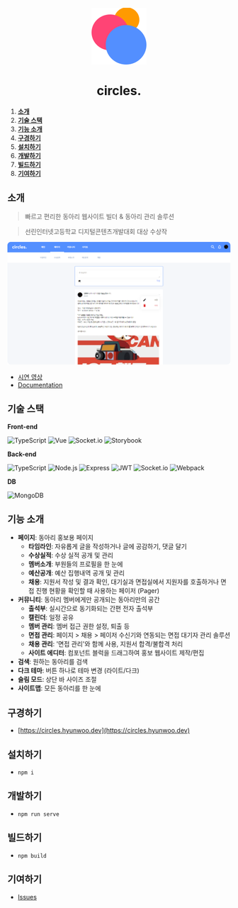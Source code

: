 <div align="center">

![circles.](https://github.com/circlesapp/assets/raw/master/logo_128.png)

# circles.

</div>

1. [**소개**](#소개)
2. [**기술 스택**](#기술-스택)
3. [**기능 소개**](#기능-소개)
4. [**구경하기**](#구경하기)
5. [**설치하기**](#설치하기)
6. [**개발하기**](#개발하기)
7. [**빌드하기**](#빌드하기)
8. [**기여하기**](#기여하기)

## 소개

> 빠르고 편리한 동아리 웹사이트 빌더 & 동아리 관리 솔루션

> 선린인터넷고등학교 디지털콘텐츠개발대회 대상 수상작

![circles.](https://github.com/circlesapp/assets/raw/master/circles_screenshot.png)

- [시연 영상](https://youtu.be/eqYcl3QATFE)
- [Documentation](https://drive.google.com/file/d/1Csv0nURTJuGNKeKKY3qPMBrFTRyMB_1f/preview)

## 기술 스택

**Front-end**

![TypeScript](https://img.shields.io/badge/TypeScript-282C34.svg?&style=for-the-badge&logo=typescript)
![Vue](https://img.shields.io/badge/vue-282C34.svg?&style=for-the-badge&logo=vue.js)
![Socket.io](https://img.shields.io/badge/Socket.io-282C34?style=for-the-badge&logo=socket.io)
![Storybook](https://img.shields.io/badge/Storybook-282C34?style=for-the-badge&logo=storybook)

**Back-end**

![TypeScript](https://img.shields.io/badge/TypeScript-282C34.svg?&style=for-the-badge&logo=typescript)
![Node.js](https://img.shields.io/badge/Node.js-282C34.svg?&style=for-the-badge&logo=node.js)
![Express](https://img.shields.io/badge/express-282C34.svg?style=for-the-badge&logo=express)
![JWT](https://img.shields.io/badge/JWT-282C34?style=for-the-badge&logo=JSON%20web%20tokens)
![Socket.io](https://img.shields.io/badge/Socket.io-282C34?style=for-the-badge&logo=socket.io)
![Webpack](https://img.shields.io/badge/webpack-282C34.svg?style=for-the-badge&logo=webpack)

**DB**

![MongoDB](https://img.shields.io/badge/MongoDB-282C34.svg?style=for-the-badge&logo=mongodb)

## 기능 소개

- **페이지**: 동아리 홍보용 페이지
  - **타임라인**: 자유롭게 글을 작성하거나 글에 공감하기, 댓글 달기
  - **수상실적**: 수상 실적 공개 및 관리
  - **멤버소개**: 부원들의 프로필을 한 눈에
  - **예산공개**: 예산 집행내역 공개 및 관리
  - **채용**: 지원서 작성 및 결과 확인, 대기실과 면접실에서 지원자를 호출하거나 면접 진행 현황을 확인할 때 사용하는 페이저 (Pager)
- **커뮤니티**: 동아리 멤버에게만 공개되는 동아리만의 공간
  - **출석부**: 실시간으로 동기화되는 간편 전자 출석부
  - **캘린더**: 일정 공유
  - **멤버 관리**: 멤버 접근 권한 설정, 퇴출 등
  - **면접 관리**: 페이지 > 채용 > 페이저 수신기와 연동되는 면접 대기자 관리 솔루션
  - **채용 관리**: '면접 관리'와 함께 사용, 지원서 합격/불합격 처리
  - **사이트 에디터**: 컴포넌트 블럭을 드래그하여 홍보 웹사이트 제작/편집
- **검색**: 원하는 동아리를 검색
- **다크 테마**: 버튼 하나로 테마 변경 (라이트/다크)
- **슬림 모드**: 상단 바 사이즈 조절
- **사이트맵**: 모든 동아리를 한 눈에

## 구경하기

- [https://circles.hyunwoo.dev](https://circles.hyunwoo.dev)

## 설치하기

- `npm i`

## 개발하기

- `npm run serve`

## 빌드하기

- `npm build`

## 기여하기

- [Issues](https://github.com/circlesapp/circles/issues)

